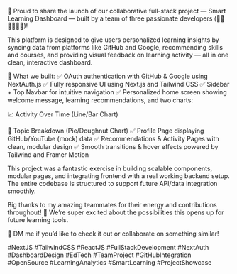 🚀 Proud to share the launch of our collaborative full-stack project — Smart Learning Dashboard — built by a team of three passionate developers (👨‍💻👩‍💻👨‍💻)!

This platform is designed to give users personalized learning insights by syncing data from platforms like GitHub and Google, recommending skills and courses, and providing visual feedback on learning activity — all in one clean, interactive dashboard.

🔧 What we built:
✅ OAuth authentication with GitHub & Google using NextAuth.js
✅ Fully responsive UI using Next.js and Tailwind CSS
✅ Sidebar + Top Navbar for intuitive navigation
✅ Personalized home screen showing welcome message, learning recommendations, and two charts:

📈 Activity Over Time (Line/Bar Chart)

🧠 Topic Breakdown (Pie/Doughnut Chart)
✅ Profile Page displaying GitHub/YouTube (mock) data
✅ Recommendations & Activity Pages with clean, modular design
✅ Smooth transitions & hover effects powered by Tailwind and Framer Motion

This project was a fantastic exercise in building scalable components, modular pages, and integrating frontend with a real working backend setup. The entire codebase is structured to support future API/data integration smoothly.

Big thanks to my amazing teammates for their energy and contributions throughout! 🙌
We’re super excited about the possibilities this opens up for future learning tools.

🔗 DM me if you’d like to check it out or collaborate on something similar!

#NextJS #TailwindCSS #ReactJS #FullStackDevelopment #NextAuth #DashboardDesign #EdTech #TeamProject #GitHubIntegration #OpenSource #LearningAnalytics #SmartLearning #ProjectShowcase